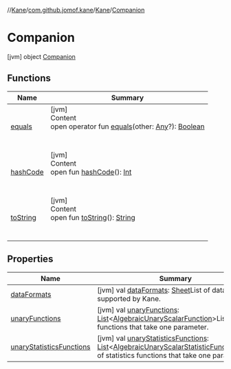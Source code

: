 //[Kane](../../../index.md)/[com.github.jomof.kane](../../index.md)/[Kane](../index.md)/[Companion](index.md)



# Companion  
 [jvm] object [Companion](index.md)   


## Functions  
  
|  Name|  Summary| 
|---|---|
| <a name="kotlin/Any/equals/#kotlin.Any?/PointingToDeclaration/"></a>[equals](../../../com.github.jomof.kane.impl.types/-double-algebraic-type/index.md#%5Bkotlin%2FAny%2Fequals%2F%23kotlin.Any%3F%2FPointingToDeclaration%2F%5D%2FFunctions%2F-1150653554)| <a name="kotlin/Any/equals/#kotlin.Any?/PointingToDeclaration/"></a>[jvm]  <br>Content  <br>open operator fun [equals](../../../com.github.jomof.kane.impl.types/-double-algebraic-type/index.md#%5Bkotlin%2FAny%2Fequals%2F%23kotlin.Any%3F%2FPointingToDeclaration%2F%5D%2FFunctions%2F-1150653554)(other: [Any](https://kotlinlang.org/api/latest/jvm/stdlib/kotlin/-any/index.html)?): [Boolean](https://kotlinlang.org/api/latest/jvm/stdlib/kotlin/-boolean/index.html)  <br><br><br>
| <a name="kotlin/Any/hashCode/#/PointingToDeclaration/"></a>[hashCode](../../../com.github.jomof.kane.impl.types/-double-algebraic-type/index.md#%5Bkotlin%2FAny%2FhashCode%2F%23%2FPointingToDeclaration%2F%5D%2FFunctions%2F-1150653554)| <a name="kotlin/Any/hashCode/#/PointingToDeclaration/"></a>[jvm]  <br>Content  <br>open fun [hashCode](../../../com.github.jomof.kane.impl.types/-double-algebraic-type/index.md#%5Bkotlin%2FAny%2FhashCode%2F%23%2FPointingToDeclaration%2F%5D%2FFunctions%2F-1150653554)(): [Int](https://kotlinlang.org/api/latest/jvm/stdlib/kotlin/-int/index.html)  <br><br><br>
| <a name="kotlin/Any/toString/#/PointingToDeclaration/"></a>[toString](../../../com.github.jomof.kane.impl.types/-object-kane-type/-companion/index.md#%5Bkotlin%2FAny%2FtoString%2F%23%2FPointingToDeclaration%2F%5D%2FFunctions%2F-1150653554)| <a name="kotlin/Any/toString/#/PointingToDeclaration/"></a>[jvm]  <br>Content  <br>open fun [toString](../../../com.github.jomof.kane.impl.types/-object-kane-type/-companion/index.md#%5Bkotlin%2FAny%2FtoString%2F%23%2FPointingToDeclaration%2F%5D%2FFunctions%2F-1150653554)(): [String](https://kotlinlang.org/api/latest/jvm/stdlib/kotlin/-string/index.html)  <br><br><br>


## Properties  
  
|  Name|  Summary| 
|---|---|
| <a name="com.github.jomof.kane/Kane.Companion/dataFormats/#/PointingToDeclaration/"></a>[dataFormats](data-formats.md)| <a name="com.github.jomof.kane/Kane.Companion/dataFormats/#/PointingToDeclaration/"></a> [jvm] val [dataFormats](data-formats.md): [Sheet](../../../com.github.jomof.kane.impl.sheet/-sheet/index.md)List of data formats supported by Kane.   <br>
| <a name="com.github.jomof.kane/Kane.Companion/unaryFunctions/#/PointingToDeclaration/"></a>[unaryFunctions](unary-functions.md)| <a name="com.github.jomof.kane/Kane.Companion/unaryFunctions/#/PointingToDeclaration/"></a> [jvm] val [unaryFunctions](unary-functions.md): [List](https://kotlinlang.org/api/latest/jvm/stdlib/kotlin.collections/-list/index.html)<[AlgebraicUnaryScalarFunction](../../../com.github.jomof.kane.impl.functions/-algebraic-unary-scalar-function/index.md)>List of functions that take one parameter.   <br>
| <a name="com.github.jomof.kane/Kane.Companion/unaryStatisticsFunctions/#/PointingToDeclaration/"></a>[unaryStatisticsFunctions](unary-statistics-functions.md)| <a name="com.github.jomof.kane/Kane.Companion/unaryStatisticsFunctions/#/PointingToDeclaration/"></a> [jvm] val [unaryStatisticsFunctions](unary-statistics-functions.md): [List](https://kotlinlang.org/api/latest/jvm/stdlib/kotlin.collections/-list/index.html)<[AlgebraicUnaryScalarStatisticFunction](../../../com.github.jomof.kane.impl.functions/-algebraic-unary-scalar-statistic-function/index.md)>List of statistics functions that take one parameter.   <br>

